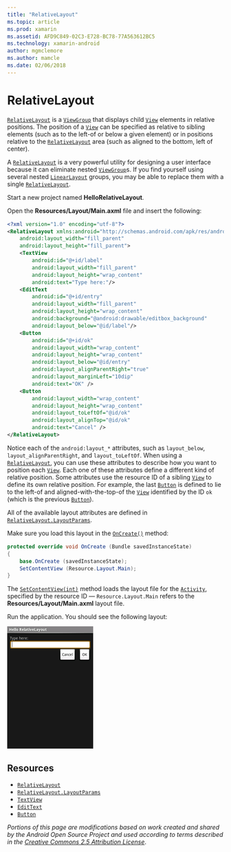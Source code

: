 ```yaml
---
title: "RelativeLayout"
ms.topic: article
ms.prod: xamarin
ms.assetid: AFD9C849-02C3-E728-BC78-77A563612BC5
ms.technology: xamarin-android
author: mgmclemore
ms.author: mamcle
ms.date: 02/06/2018
---
```


# RelativeLayout

[`RelativeLayout`](https://developer.xamarin.com/api/type/Android.Widget.RelativeLayout/)
is a
[`ViewGroup`](https://developer.xamarin.com/api/type/Android.Views.ViewGroup/) that displays child
[`View`](https://developer.xamarin.com/api/type/Android.Views.View/)
elements in relative positions. The position of a
[`View`](https://developer.xamarin.com/api/type/Android.Views.View/) can
be specified as relative to sibling elements (such as to the left-of or
below a given element) or in positions relative to the
[`RelativeLayout`](https://developer.xamarin.com/api/type/Android.Widget.RelativeLayout/)
area (such as aligned to the bottom, left of center).

A [`RelativeLayout`](https://developer.xamarin.com/api/type/Android.Widget.RelativeLayout/)
is a very powerful utility for designing a user interface because it
can eliminate nested
[`ViewGroup`](https://developer.xamarin.com/api/type/Android.Views.ViewGroup/)s. If you find
yourself using several nested
[`LinearLayout`](https://developer.xamarin.com/api/type/Android.Widget.LinearLayout/)
groups, you may be able to replace them with a single
[`RelativeLayout`](https://developer.xamarin.com/api/type/Android.Widget.RelativeLayout/).

Start a new project named **HelloRelativeLayout**.

Open the **Resources/Layout/Main.axml** file and insert the following:

```xml
<?xml version="1.0" encoding="utf-8"?>
<RelativeLayout xmlns:android="http://schemas.android.com/apk/res/android"
    android:layout_width="fill_parent"
    android:layout_height="fill_parent">
    <TextView
        android:id="@+id/label"
        android:layout_width="fill_parent"
        android:layout_height="wrap_content"
        android:text="Type here:"/>
    <EditText
        android:id="@+id/entry"
        android:layout_width="fill_parent"
        android:layout_height="wrap_content"
        android:background="@android:drawable/editbox_background"
        android:layout_below="@id/label"/>
    <Button
        android:id="@+id/ok"
        android:layout_width="wrap_content"
        android:layout_height="wrap_content"
        android:layout_below="@id/entry"
        android:layout_alignParentRight="true"
        android:layout_marginLeft="10dip"
        android:text="OK" />
    <Button
        android:layout_width="wrap_content"
        android:layout_height="wrap_content"
        android:layout_toLeftOf="@id/ok"
        android:layout_alignTop="@id/ok"
        android:text="Cancel" />
</RelativeLayout>
```

Notice each of the `android:layout_*` attributes, such as
`layout_below`, `layout_alignParentRight`, and `layout_toLeftOf`.
When using a
[`RelativeLayout`](https://developer.xamarin.com/api/type/Android.Widget.RelativeLayout/), you can
use these attributes to describe how you want to position each
[`View`](https://developer.xamarin.com/api/type/Android.Views.View/). Each one of these attributes
define a different kind of relative position. Some attributes use the
resource ID of a sibling
[`View`](https://developer.xamarin.com/api/type/Android.Views.View/) to define its own relative
position. For example, the last
[`Button`](https://developer.xamarin.com/api/type/Android.Widget.Button/) is defined to lie to the
left-of and aligned-with-the-top-of the
[`View`](https://developer.xamarin.com/api/type/Android.Views.View/) identified by the ID `ok`
(which is the previous
[`Button`](https://developer.xamarin.com/api/type/Android.Widget.Button/)).

All of the available layout attributes are defined in
[`RelativeLayout.LayoutParams`](https://developer.xamarin.com/api/type/Android.Widget.RelativeLayout+LayoutParams/).

Make sure you load this layout in the
[`OnCreate()`](https://developer.xamarin.com/api/member/Android.App.Activity.OnCreate/p/Android.OS.Bundle/)
method:

```csharp
protected override void OnCreate (Bundle savedInstanceState)
{
    base.OnCreate (savedInstanceState);
    SetContentView (Resource.Layout.Main);
}
```

The [`SetContentView(int)`](https://developer.xamarin.com/api/member/Android.App.Activity.SetContentView/p/System.Int32/)
method loads the layout file for the
[`Activity`](https://developer.xamarin.com/api/type/Android.App.Activity/), specified by the
resource ID &mdash; `Resource.Layout.Main` refers to the
**Resources/Layout/Main.axml** layout file.

Run the application. You should see the following layout:

[![Screenshot of a relative layout with a TextView, EditText, and two buttons](relative-layout-images/helloviews2.png)](relative-layout-images/helloviews2.png#lightbox)


## Resources

-   [`RelativeLayout`](https://developer.xamarin.com/api/type/Android.Widget.RelativeLayout/)
-   [`RelativeLayout.LayoutParams`](https://developer.xamarin.com/api/type/Android.Widget.RelativeLayout+LayoutParams/)
-   [`TextView`](https://developer.xamarin.com/api/type/Android.Widget.TextView/)
-   [`EditText`](https://developer.xamarin.com/api/type/Android.Widget.EditText/)
-   [`Button`](https://developer.xamarin.com/api/type/Android.Widget.Button/)


*Portions of this page are modifications based on work created and shared by the
Android Open Source Project and used according to terms described in the*
[*Creative Commons 2.5 Attribution License*](http://creativecommons.org/licenses/by/2.5/).
